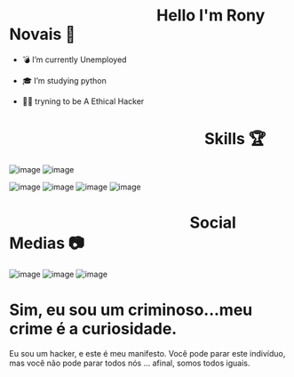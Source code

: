 # &nbsp;&nbsp;&nbsp;&nbsp;&nbsp;&nbsp;&nbsp;&nbsp;&nbsp;&nbsp;&nbsp;&nbsp;&nbsp;&nbsp;&nbsp;&nbsp;&nbsp;&nbsp;&nbsp;&nbsp;&nbsp;&nbsp;&nbsp;&nbsp;&nbsp;&nbsp;&nbsp;&nbsp;&nbsp;&nbsp;&nbsp;&nbsp;&nbsp;&nbsp;&nbsp;&nbsp;&nbsp;&nbsp;&nbsp; Hello I'm Rony Novais :eyes:



- :bomb: I’m currently Unemployed <p>
- :mortar_board: I’m studying python <p>
- :man_technologist: tryning to be A Ethical Hacker 

 # &nbsp;&nbsp;&nbsp;&nbsp;&nbsp;&nbsp;&nbsp;&nbsp;&nbsp;&nbsp;&nbsp;&nbsp;&nbsp;&nbsp;&nbsp;&nbsp;&nbsp;&nbsp;&nbsp;&nbsp;&nbsp;&nbsp;&nbsp;&nbsp;&nbsp;&nbsp;&nbsp;&nbsp;&nbsp;&nbsp;&nbsp;&nbsp;&nbsp;&nbsp;&nbsp;&nbsp;&nbsp;&nbsp;&nbsp; &nbsp;&nbsp;&nbsp;&nbsp;&nbsp;&nbsp;&nbsp;&nbsp;&nbsp;&nbsp; &nbsp;&nbsp;Skills :trophy:
 
![image](https://img.shields.io/badge/Kali_Linux-557C94?style=for-the-badge&logo=kali-linux&logoColor=white)
![image](https://img.shields.io/badge/Python-3776AB?style=for-the-badge&logo=python&logoColor=white)<p>
![image](https://img.shields.io/badge/HTML5-E34F26?style=for-the-badge&logo=html5&logoColor=white)
![image](https://img.shields.io/badge/CSS3-1572B6?style=for-the-badge&logo=css3&logoColor=white)
![image](https://img.shields.io/badge/JavaScript-323330?style=for-the-badge&logo=javascript&logoColor=F7DF1E)
![image](	https://img.shields.io/badge/Bootstrap-563D7C?style=for-the-badge&logo=bootstrap&logoColor=white)
 
  # &nbsp;&nbsp;&nbsp;&nbsp;&nbsp;&nbsp;&nbsp;&nbsp;&nbsp;&nbsp;&nbsp;&nbsp;&nbsp;&nbsp;&nbsp;&nbsp;&nbsp;&nbsp;&nbsp;&nbsp;&nbsp;&nbsp;&nbsp;&nbsp;&nbsp;&nbsp;&nbsp;&nbsp;&nbsp;&nbsp;&nbsp;&nbsp;&nbsp;&nbsp;&nbsp;&nbsp;&nbsp;&nbsp;&nbsp; &nbsp;&nbsp;&nbsp;&nbsp;&nbsp;&nbsp;&nbsp;&nbsp; Social Medias :camera:

![image](https://img.shields.io/badge/Facebook-1877F2?style=for-the-badge&logo=facebook&logoColor=white&link=https://www.facebook.com/Shacrony/)
![image](https://img.shields.io/badge/Instagram-E4405F?style=for-the-badge&logo=instagram&logoColor=white&link=https://www.instagram.com/rony.novais_/)
![image](https://img.shields.io/badge/Twitter-1DA1F2?style=for-the-badge&logo=twitter&logoColor=white&link=https://twitter.com/namoradoDaGab/)

# Sim, eu sou um criminoso...meu crime é a curiosidade.

Eu sou um hacker, e este é meu manifesto. Você pode parar este indivíduo, mas você não pode parar todos nós … afinal, somos todos iguais.
 
 
